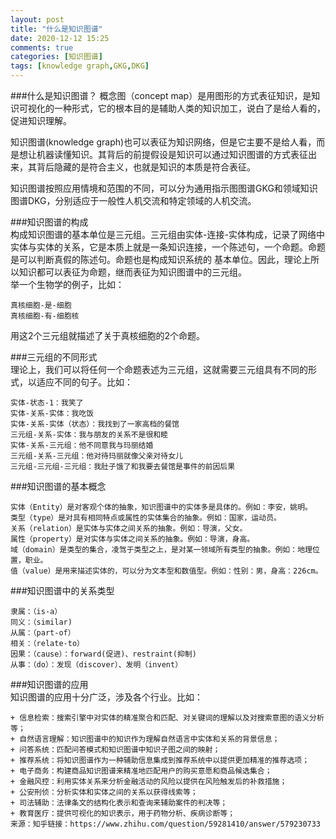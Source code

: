 ```yaml
---
layout: post
title: "什么是知识图谱"
date: 2020-12-12 15:25
comments: true
categories: [知识图谱]
tags: [knowledge graph,GKG,DKG]
---
```

###什么是知识图谱？
概念图（concept map）是用图形的方式表征知识，是知识可视化的一种形式，它的根本目的是辅助人类的知识加工，说白了是给人看的，促进知识理解。 

知识图谱(knowledge graph)也可以表征为知识网络，但是它主要不是给人看，而是想让机器读懂知识。其背后的前提假设是知识可以通过知识图谱的方式表征出来，其背后隐藏的是符合主义，也就是知识的本质是符合表征。  

知识图谱按照应用情境和范围的不同，可以分为通用指示图图谱GKG和领域知识图谱DKG，分别适应于一般性人机交流和特定领域的人机交流。  

###知识图谱的构成  
构成知识图谱的基本单位是三元组。三元组由实体-连接-实体构成，记录了网络中实体与实体的关系，它是本质上就是一条知识连接，一个陈述句，一个命题。命题是可以判断真假的陈述句。命题也是构成知识系统的
基本单位。因此，理论上所以知识都可以表征为命题，继而表征为知识图谱中的三元组。  
举一个生物学的例子，比如：  

    真核细胞-是-细胞
    真核细胞-有-细胞核

用这2个三元组就描述了关于真核细胞的2个命题。  

###三元组的不同形式  
理论上，我们可以将任何一个命题表述为三元组，这就需要三元组具有不同的形式，以适应不同的句子。比如：  

    实体-状态-1：我笑了
    实体-关系-实体：我吃饭
    实体-关系-实体（状态）：我找到了一家高档的餐馆
    三元组-关系-实体：我与朋友的关系不是很和睦
    实体-关系-三元组：他不同意我与玛丽结婚
    三元组-关系-三元组：他对待玛丽就像父亲对待女儿
    三元组-三元组-三元组：我肚子饿了和我要去餐馆是事件的前因后果


###知识图谱的基本概念  

    实体（Entity）是对客观个体的抽象，知识图谱中的实体多是具体的。例如：李安，姚明。  
    类型（type）是对具有相同特点或属性的实体集合的抽象。例如：国家，运动员。  
    关系（relation）是实体与实体之间关系的抽象。例如：导演，父女。  
    属性（property）是对实体与实体之间关系的抽象。例如：导演，身高。  
    域（domain）是类型的集合，凌驾于类型之上，是对某一领域所有类型的抽象。例如：地理位置，职业。  
    值（value）是用来描述实体的，可以分为文本型和数值型。例如：性别：男，身高：226cm。  

###知识图谱中的关系类型  

    隶属：（is-a）
    同义：（similar)
    从属：（part-of）
    相关：（relate-to）
    因果：（cause）：forward(促进)、restraint(抑制)
    从事：（do）：发现（discover）、发明（invent）

###知识图谱的应用  
知识图谱的应用十分广泛，涉及各个行业。比如：

    + 信息检索：搜索引擎中对实体的精准聚合和匹配、对关键词的理解以及对搜索意图的语义分析等；
    + 自然语言理解：知识图谱中的知识作为理解自然语言中实体和关系的背景信息；
    + 问答系统：匹配问答模式和知识图谱中知识子图之间的映射；
    + 推荐系统：将知识图谱作为一种辅助信息集成到推荐系统中以提供更加精准的推荐选项；
    + 电子商务：构建商品知识图谱来精准地匹配用户的购买意愿和商品候选集合；
    + 金融风控：利用实体关系来分析金融活动的风险以提供在风险触发后的补救措施；
    + 公安刑侦：分析实体和实体之间的关系以获得线索等；
    + 司法辅助：法律条文的结构化表示和查询来辅助案件的判决等；
    + 教育医疗：提供可视化的知识表示，用于药物分析、疾病诊断等；
    来源：知乎链接：https://www.zhihu.com/question/59281410/answer/579230733

